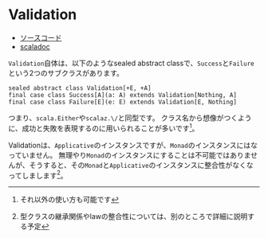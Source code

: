 # Validation

- [ソースコード](https://github.com/scalaz/scalaz/blob/v7.2.8/core/src/main/scala/scalaz/Validation.scala)
- [scaladoc](https://oss.sonatype.org/service/local/repositories/releases/archive/org/scalaz/scalaz_2.12/7.2.8/scalaz_2.12-7.2.8-javadoc.jar/!/scalaz/Validation.html)


`Validation`自体は、以下のようなsealed abstract classで、`Success`と`Failure`という2つのサブクラスがあります。

```tut:silent
sealed abstract class Validation[+E, +A]
final case class Success[A](a: A) extends Validation[Nothing, A]
final case class Failure[E](e: E) extends Validation[E, Nothing]
```

つまり、`scala.Either`や`scalaz.\/`と同型です。
クラス名から想像がつくように、成功と失敗を表現するのに用いられることが多いです[^success-failure]。

Validationは、`Applicative`のインスタンスですが、`Monad`のインスタンスにはなっていません。
無理やり`Monad`のインスタンスにすることは不可能ではありませんが、そうすると、その`Monad`と`Applicative`のインスタンスに整合性がなくなってしまします[^consistent-monad-applicative]。


[^success-failure]: それ以外の使い方も可能です
[^consistent-monad-applicative]: 型クラスの継承関係やlawの整合性については、別のところで詳細に説明する予定
